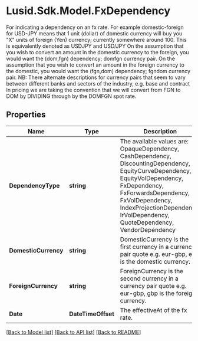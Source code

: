# Lusid.Sdk.Model.FxDependency
For indicating a dependency on an fx rate.  For example domestic-foreign for USD-JPY  means that 1 unit (dollar) of domestic currency will buy you \"X\" units of foreign (Yen) currency; currently somewhere around 100.  This is equivalently denoted as USDJPY and USD/JPY                On the assumption that you wish to convert an amount in the domestic currency to the foreign, you would want the (dom,fgn) dependency; domfgn currency pair.  On the assumption that you wish to convert an amount in the foreign currency to the domestic, you would want the (fgn,dom) dependency; fgndom currency pair.                NB: There alternate descriptions for currency pairs that seem to vary between different banks and sectors of the industry, e.g. base and contract                In pricing we are taking the convention that we will convert from FGN to DOM by DIVIDING through by the DOMFGN spot rate.

## Properties

Name | Type | Description | Notes
------------ | ------------- | ------------- | -------------
**DependencyType** | **string** | The available values are: OpaqueDependency, CashDependency, DiscountingDependency, EquityCurveDependency, EquityVolDependency, FxDependency, FxForwardsDependency, FxVolDependency, IndexProjectionDependency, IrVolDependency, QuoteDependency, VendorDependency | 
**DomesticCurrency** | **string** | DomesticCurrency is the first currency in a currency pair quote e.g. eur-gbp, eur is the domestic currency. | 
**ForeignCurrency** | **string** | ForeignCurrency is the second currency in a currency pair quote e.g. eur-gbp, gbp is the foreign currency. | 
**Date** | **DateTimeOffset** | The effectiveAt of the fx rate. | 

[[Back to Model list]](../README.md#documentation-for-models) [[Back to API list]](../README.md#documentation-for-api-endpoints) [[Back to README]](../README.md)

